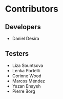 # Contributors
## Developers
- Daniel Desira

## Testers
- Liza Sountsova
- Lenka Portelli
- Corinne Wood
- Marcos Méndez
- Yazan Enayeh
- Pierre Borg